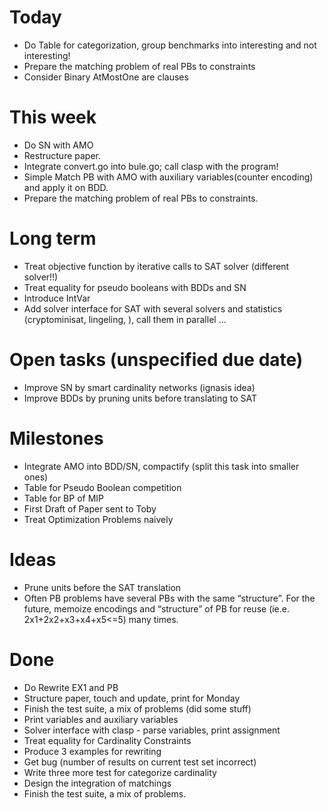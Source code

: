 Today
=====
* Do Table for categorization, group benchmarks into interesting and not interesting!
* Prepare the matching problem of real PBs to constraints 
* Consider Binary AtMostOne are clauses

This week
=========
* Do SN with AMO
* Restructure paper. 
* Integrate convert.go into bule.go; call clasp with the program!
* Simple Match PB with AMO with auxiliary variables(counter encoding)  
       and apply it on BDD. 
* Prepare the matching problem of real PBs to constraints. 

Long term
==========
* Treat objective function by iterative calls to SAT solver (different solver!!)
* Treat equality for pseudo booleans with BDDs and SN
* Introduce IntVar
* Add solver interface for SAT with several solvers and statistics (cryptominisat, lingeling, ), call them in parallel ...

Open tasks (unspecified due date)
==========
* Improve SN by smart cardinality networks (ignasis idea)
* Improve BDDs by pruning units before translating to SAT

Milestones
==========
* Integrate AMO into BDD/SN, compactify (split this task into smaller ones)
* Table for Pseudo Boolean competition
* Table for BP of MIP
* First Draft of Paper sent to Toby
* Treat Optimization Problems naively

Ideas
=====
* Prune units before the SAT translation
* Often PB problems have several PBs with the same “structure”. 
    For the future,  memoize encodings and “structure” of PB for reuse (ie.e. 2x1+2x2+x3+x4+x5<=5) many times. 

Done
====
* Do Rewrite EX1 and PB
* Structure paper, touch and update, print for Monday
* Finish the test suite, a mix of problems (did some stuff)
* Print variables and auxiliary variables
* Solver interface with clasp - parse variables, print assignment
* Treat equality for Cardinality Constraints
* Produce 3 examples for rewriting
* Get bug (number of results on current test set incorrect)
* Write three more test for categorize cardinality
* Design the integration of matchings
* Finish the test suite, a mix of problems.
